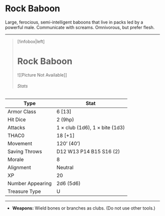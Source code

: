# Rock Baboon

Large, ferocious, semi-intelligent baboons that live in packs led by a powerful male. Communicate with screams. Omnivorous, but prefer flesh.

------
> [!infobox|left] 
>  # Rock Baboon
>  ![[Picture Not Available]] 
>  ###### Stats 
| Type                    | Stat        |
| ---------------- | ------------------------------ | 
| Armor Class     | 6 [13]                         |
| Hit Dice         | 2 (9hp)                        |
| Attacks          | 1 × club (1d6), 1 × bite (1d3) |
| THAC0            | 18 [+1]                        |
| Movement         | 120’ (40’)                     |
| Saving Throws    | D12 W13 P14 B15 S16 (2)        |
| Morale           | 8                              |
| Alignment        | Neutral                        |
| XP               | 20                             |
| Number Appearing | 2d6 (5d6)                      |
| Treasure Type    | U                              |

------

- **Weapons:** Wield bones or branches as clubs. (Do not use other tools.)